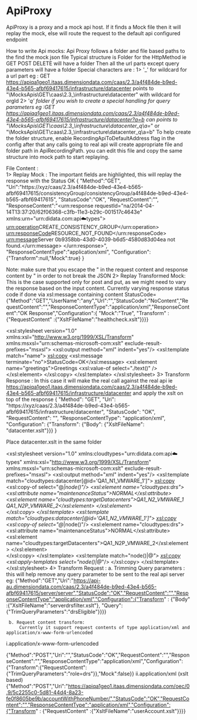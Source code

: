 # ApiProxy

ApiProxy is a proxy and a mock api host.
If it finds a Mock file then it will replay the mock, else will route the request to the default api configured endpoint

How to write Api mocks:
Api Proxy follows a folder and file based paths to the find the mock json file
Typical structure is Folder for the HttpMethod ie GET POST DELETE will have a folder
Then all the url parts except query parameters will have a folder
Special characters are :
1> '_'  for wildcard for a url part
eg : GET  https://apiqa1geo1.itaas.dimensiondata.com/caas/2.3/a4f484de-b9ed-43e4-b565-afbf69417615/infrastructure/datacenter  points to  "\MocksApis\GET\caas\2.3\_\infrastructure\datacenter" with wildcard for orgId 
2> '_q' folder if you wish to create a special handling for query parameters 
eg :GET  https://apiqa1geo1.itaas.dimensiondata.com/caas/2.3/a4f484de-b9ed-43e4-b565-afbf69417615/infrastructure/datacenter?a=b  can points to
            "\MocksApis\GET\caas\2.3\_\infrastructure\datacenter\_q\a=_"
or
            "\MocksApis\GET\caas\2.3\_\infrastructure\datacenter\_q\a=b"
To help create the folder structure, enable RecordingApiToDefaultAddress flag in the config after that any calls going to real api will create appropriate file and folder path in ApiRecordingPath. 
you can edit this file and copy the same structure into mock path to start replaying.
 
File Content :  
1> Replay Mock :
          The important fields are highlighted, this will replay the response with the Status OK 
{
"Method":"GET",
"Uri":"https://xyz/caas/2.3/a4f484de-b9ed-43e4-b565-afbf69417615/consistencyGroup/consistencyGroup/a4f484de-b9ed-43e4-b565-afbf69417615",
"StatusCode":"OK",
"RequestContent":"",
"ResponseContent":"<urn:response requestId=\"na/2014-04-14T13:37:20/62f06368-c3fb-11e3-b29c-001517c4643e\" xmlns:urn=\"urn:didata.com:api:cloud:types\">
<urn:operation>CREATE_CONSISTENCY_GROUP</urn:operation>
<urn:responseCode>RESOURCE_NOT_FOUND</urn:responseCode>
<urn:message>Server 0b9358bb-43d0-4039-b6d5-4580d83d04ea not found.</urn:message>
</urn:response>",
"ResponseContentType":"application/xml",
"Configuration":{"Transform":null,"Mock":true}
}
 
Note: make sure that you escape the " in the request content and response content by \"  in order to not break the JSON
2> Replay Transformed Mock: 
        This is the case supported only for post and put, as we might need to vary the response based on the input content.
Currently varying response status code if done via xsl:message containing content StatusCode=<HttpStatusCode>
{"Method":"GET","UserName":"any","Url":"","StatusCode":"NoContent","RequestContent":"","ResponseContentType":"application/xml","ResponseContent":"<?xml version=\"1.0\" encoding=\"UTF-8\"?><healthcheck>OK Response</healthcheck>","Configuration":{ "Mock":"True", "Transform" : {"RequestContent" :{"XsltFileName":"healthcheck.xslt"}}}}
<?xml version="1.0" encoding="utf-8"?>
<xsl:stylesheet version="1.0" xmlns:xsl="http://www.w3.org/1999/XSL/Transform" xmlns:msxsl="urn:schemas-microsoft-com:xslt" exclude-result-prefixes="msxsl">
<xsl:output method="xml" indent="yes"/>
<xsl:template match="name">
<xsl:copy>
<xsl:message terminate="no">StatusCode=OK</xsl:message>
<xsl:element name="greetings">Greetings <xsl:value-of select="./text()" />
</xsl:element>
</xsl:copy>
</xsl:template>
</xsl:stylesheet>
3> Transform Response : 
In this case it will make the real call against the real api  ie https://apiqa1geo1.itaas.dimensiondata.com/caas/2.3/a4f484de-b9ed-43e4-b565-afbf69417615/infrastructure/datacenter
and apply the xslt on top of the response
{
"Method": "GET",
"Uri": "https://xyz/caas/2.3/a4f484de-b9ed-43e4-b565-afbf69417615/infrastructure/datacenter",
"StatusCode": "OK",
"RequestContent": "",
"ResponseContentType": "application/xml",
"Configuration": {"Transform": {"Body": {"XsltFileName": "datacenter.xslt"}}}
}
 
Place datacenter.xslt in the same folder
<?xml version="1.0" encoding="utf-8"?>
<xsl:stylesheet version="1.0" xmlns:cloudtypes="urn:didata.com:api:cloud:types"  xmlns:xsl="http://www.w3.org/1999/XSL/Transform" xmlns:msxsl="urn:schemas-microsoft-com:xslt" exclude-result-prefixes="msxsl">
    <xsl:output method="xml" indent="yes"/> 
  <xsl:template match="cloudtypes:datacenter[@id='QA1_N1_VMWARE_1']">
    <xsl:copy>
      <xsl:copy-of select="@*|node()"/>
       <xsl:element name="cloudtypes:drs">
            <xsl:attribute name="maintenanceStatus">NORMAL</xsl:attribute>
            <xsl:element name="cloudtypes:targetDatacenters">QA1_N2_VMWARE_1 QA1_N2P_VMWARE_2</xsl:element>
        </xsl:element>           
    </xsl:copy>
  </xsl:template>
   <xsl:template match="cloudtypes:datacenter[@id='QA1_N2_VMWARE_1']">
    <xsl:copy>
      <xsl:copy-of select="@*|node()"/>
      <xsl:element name="cloudtypes:drs">
            <xsl:attribute name="maintenanceStatus">NORMAL</xsl:attribute>
            <xsl:element name="cloudtypes:targetDatacenters">QA1_N2P_VMWARE_2</xsl:element>
        </xsl:element>     
    </xsl:copy>
  </xsl:template>
  <xsl:template match="node()|@*">
    <xsl:copy>
      <xsl:apply-templates select="node()|@*"/>
    </xsl:copy>
  </xsl:template>
</xsl:stylesheet>
4> Transform Request :
      a. Trimming Query parameters : this will help remove any query parameter to be sent to the real api server
eg:
{"Method":"GET","Uri":"https://api-au.dimensiondata.com/caas/2.3/a4f484de-b9ed-43e4-b565-afbf69417615/server/server","StatusCode":"OK","RequestContent":"","ResponseContentType":"application/xml","Configuration":{"Transform" : {"Body" :{"XsltFileName":"serverdrsfilter.xslt"}, "Query":{"TrimQueryParameters":"drsEligible"}}}}
 
     b. Request content transform:
         Currently it support request contents of type application/xml and  application/x-www-form-urlencoded
 
i.application/x-www-form-urlencoded
 
{"Method":"POST","Uri":"","StatusCode":"OK","RequestContent":"","ResponseContent":"","ResponseContentType":"application/xml","Configuration":{"Transform":{"RequestContent":{"TrimQueryParameters":"role=drs"}},"Mock":false}}
ii.application/xml (xslt based)
{"Method":"POST","Uri":"https://apiqa1geo1.itaas.dimensiondata.com/oec/0.9/5c2255c0-5d81-44d4-8a23-fe0f8605be9b/accountWithPhoneNumber/","StatusCode":"OK","RequestContent":"","ResponseContentType":"application/xml","Configuration":{"Transform" : {"RequestContent" :{"XsltFileName":"userAccount.xslt"}}}}
 
 
